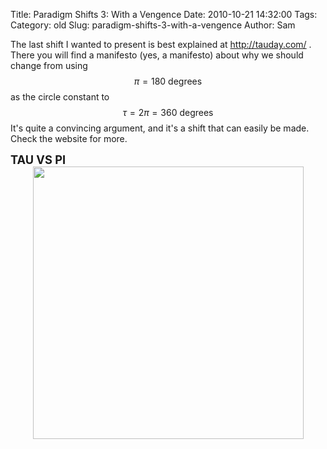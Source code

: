 Title: Paradigm Shifts 3: With a Vengence
Date: 2010-10-21 14:32:00
Tags: 
Category: old
Slug: paradigm-shifts-3-with-a-vengence
Author: Sam


The last shift I wanted to present is best explained at <a href="http://tauday.com/">http://tauday.com/</a> . There you will find a manifesto (yes, a manifesto) about why we should change from using $$ \pi  = \text{180 degrees} $$ as the circle constant to $$ \tau = 2 \pi = \text{360 degrees} $$ It's quite a convincing argument, and it's a shift that can easily be made. Check the website for more.

<span style="font-size:130%;"><span style="font-weight: bold;">TAU VS PI</span>
<span style="font-size:100%;"></span></span>
<a href="http://tauday.com/images/figures/tau-angles.png"><img style="display: block; margin: 0px auto 10px; text-align: center; cursor: pointer; width: 433px; height: 436px;" src="http://tauday.com/images/figures/tau-angles.png" alt="" border="0" /></a>
